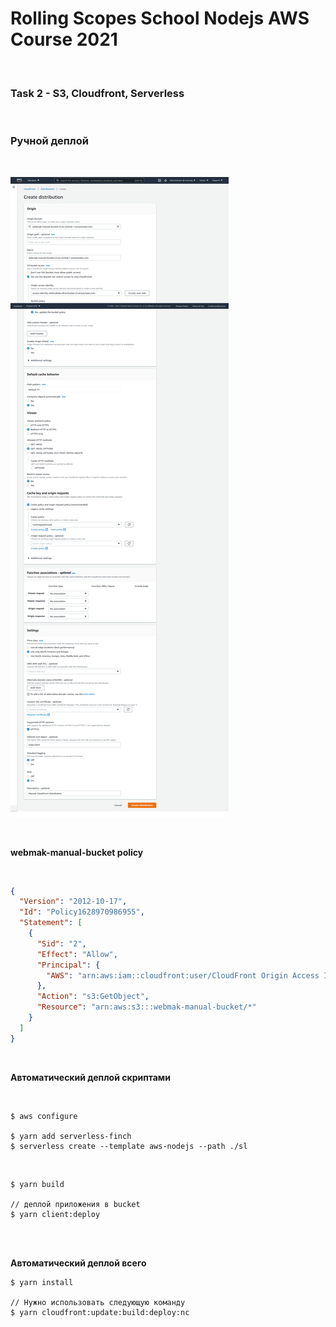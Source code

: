 # Rolling Scopes School Nodejs AWS Course 2021

<br/>

### Task 2 - S3, Cloudfront, Serverless

<br/>

### Ручной деплой

<br/>

![Application](/img/task-02-pic-01.png?raw=true)

<br/>

**webmak-manual-bucket policy**

<br/>

```json
{
  "Version": "2012-10-17",
  "Id": "Policy1628970986955",
  "Statement": [
    {
      "Sid": "2",
      "Effect": "Allow",
      "Principal": {
        "AWS": "arn:aws:iam::cloudfront:user/CloudFront Origin Access Identity E1D3SOT9QYSYDB"
      },
      "Action": "s3:GetObject",
      "Resource": "arn:aws:s3:::webmak-manual-bucket/*"
    }
  ]
}
```

<br/>

**Автоматический деплой скриптами**

<br/>

    $ aws configure

    $ yarn add serverless-finch
    $ serverless create --template aws-nodejs --path ./sl

<br/>

    $ yarn build

    // деплой приложения в bucket
    $ yarn client:deploy

<br/>

<br/>

**Автоматический деплой всего**

    $ yarn install

    // Нужно использовать следующую команду
    $ yarn cloudfront:update:build:deploy:nc
